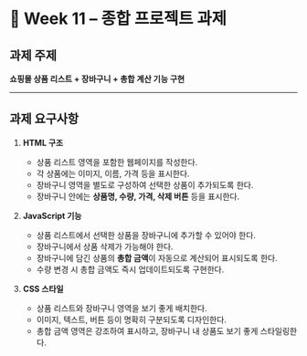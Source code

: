 # 📝 Week 11 – 종합 프로젝트 과제

## 과제 주제

**쇼핑몰 상품 리스트 + 장바구니 + 총합 계산 기능 구현**

---

## 과제 요구사항

1. **HTML 구조**

   * 상품 리스트 영역을 포함한 웹페이지를 작성한다.
   * 각 상품에는 이미지, 이름, 가격 등을 표시한다.
   * 장바구니 영역을 별도로 구성하여 선택한 상품이 추가되도록 한다.
   * 장바구니 안에는 **상품명, 수량, 가격, 삭제 버튼** 등을 표시한다.

2. **JavaScript 기능**

   * 상품 리스트에서 선택한 상품을 장바구니에 추가할 수 있어야 한다.
   * 장바구니에서 상품 삭제가 가능해야 한다.
   * 장바구니에 담긴 상품의 **총합 금액**이 자동으로 계산되어 표시되도록 한다.
   * 수량 변경 시 총합 금액도 즉시 업데이트되도록 구현한다.

3. **CSS 스타일**

   * 상품 리스트와 장바구니 영역을 보기 좋게 배치한다.
   * 이미지, 텍스트, 버튼 등이 명확히 구분되도록 디자인한다.
   * 총합 금액 영역은 강조하여 표시하고, 장바구니 내 상품도 보기 좋게 스타일링한다.
